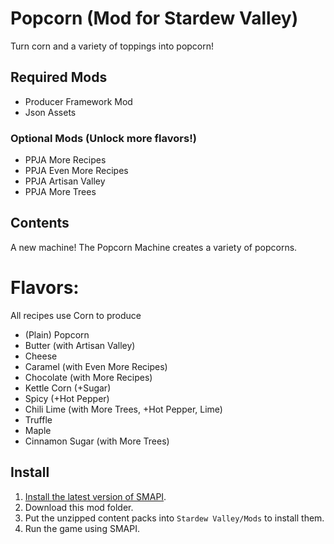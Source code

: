 # Popcorn (Mod for Stardew Valley)
Turn corn and a variety of toppings into popcorn!
## Required Mods
- Producer Framework Mod
- Json Assets
### Optional Mods (Unlock more flavors!)
- PPJA More Recipes
- PPJA Even More Recipes
- PPJA Artisan Valley
- PPJA More Trees
## Contents
A new machine! The Popcorn Machine creates a variety of popcorns.
# Flavors:
All recipes use Corn to produce
- (Plain) Popcorn
- Butter (with Artisan Valley)
- Cheese
- Caramel (with Even More Recipes)
- Chocolate (with More Recipes)
- Kettle Corn (+Sugar)
- Spicy (+Hot Pepper)
- Chili Lime (with More Trees, +Hot Pepper, Lime)
- Truffle
- Maple
- Cinnamon Sugar (with More Trees)
## Install
1. [Install the latest version of SMAPI](https://smapi.io/).
2. Download this mod folder.
3. Put the unzipped content packs into `Stardew Valley/Mods` to install them.
4. Run the game using SMAPI.